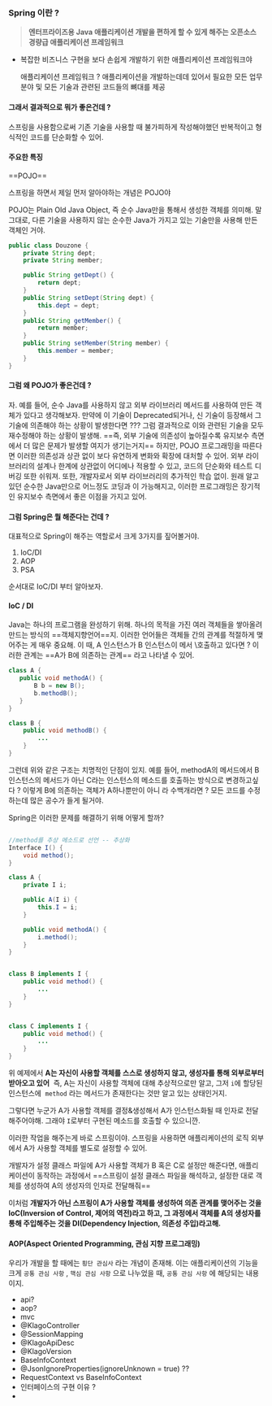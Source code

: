 
### Spring 이란 ? 

> **엔터프라이즈용 Java 애플리케이션 개발을 편하게 할 수 있게 해주는 오픈소스 경량급 애플리케이션 프레임워크**

 - 복잡한 비즈니스 구현을 보다 손쉽게 개발하기 위한 애플리케이션 프레임워크야 

	애플리케이션 프레임워크 ? 
	애플리케이션을 개발하는데데 있어서 필요한 모든 업무 분야 및 모든 기술과 관련된 코드들의 뼈대를 제공

#### 그래서 결과적으로 뭐가 좋은건데  ? 

스프링을 사용함으로써 기존 기술을 사용할 때 불가피하게 작성해야했던 반복적이고 형식적인 코드를 단순화할 수 있어. 

#### 주요한 특징 

==POJO==

스프링을 하면서 제일 먼저 알아야하는 개념은 POJO야  

POJO는 Plain Old Java Object, 즉 순수 Java만을 통해서 생성한 객체를 의미해. 말 그대로, 다른 기술을 사용하지 않는 순수한 Java가 가지고 있는 기술만을 사용해 만든 객체인 거야. 


```java
public class Douzone {
	private String dept;
	private String member;

	public String getDept() {
		return dept;
	}
	public String setDept(String dept) {
		this.dept = dept; 
	}
	public String getMember() {
		return member;
	}
	public String setMember(String member) {
		this.member = member;
	}
}
```

#### 그럼 왜 POJO가 좋은건데 ?

자. 예를 들어, 순수 Java를 사용하지 않고 외부 라이브러리 메서드를 사용하여 만든 객체가 있다고 생각해보자. 
만약에 이 기술이 Deprecated되거나, 신 기술이 등장해서 그 기술에 의존해야 하는 상황이 발생한다면 ??? 
그럼 결과적으로 이와 관련된 기술을 모두 재수정해야 하는 상황이 발생해. 
==즉, 외부 기술에 의존성이 높아질수록 유지보수 측면에서 더 많은 문제가 발생할 여지가 생기는거지==
하지만, POJO 프로그래밍을 따른다면 이러한 의존성과 상관 없이 보다 유연하게 변화와 확장에 대처할 수 있어. 
외부 라이브러리의 설계나 한계에 상관없이 어디에나 적용할 수 있고, 코드의 단순화와 테스트 디버깅 또한 쉬워져.
또한, 개발자로서 외부 라이브러리의 추가적인 학습 없이. 원래 알고 있던 순수한 Java만으로 어느정도 코딩과 이
가능해지고, 이러한 프로그래밍은 장기적인 유지보수 측면에서 좋은 이점을 가지고 있어. 

#### 그럼 Spring은 뭘 해준다는 건데 ?

대표적으로 Spring이 해주는 역할로서 크게 3가지를 짚어볼거야. 

1. IoC/DI
2. AOP
3. PSA 

순서대로 IoC/DI 부터 알아보자.

#### IoC / DI

Java는 하나의 프로그램을 완성하기 위해. 하나의 목적을 가진 여러 객체들을 쌓아올려 만드는 방식의 ==객체지향언어==지.
이러한 언어들은 객체들 간의 관계를 적절하게 맺어주는 게 매우 중요해. 이 때, A 인스턴스가 B 인스턴스이 메서
\호출하고  있다면 ?  이러한 관계는 ==A가 B에 의존하는 관계== 라고 나타낼 수 있어. 

```java
class A {
   public void methodA() {
	   B b = new B();
	   b.methodB();
   }
}

class B {
	public void methodB() {
		...
	}
}
```


그런데 위와 같은 구조는 치명적인 단점이 있지. 예를 들어, methodA의 메서드에서 B인스턴스의 메서드가 아닌 
C라는 인스턴스의 메소드를 호출하는 방식으로  변경하고싶다 ? 이렇게 B에 의존하는 객체가 A하나뿐만이 아니
라 수백개라면 ?  모든 코드를 수정하는데 많은 공수가 들게 될거야. 

Spring은 이러한 문제를 해결하기 위해 어떻게 할까?

```java

//method를 추상 메소드로 선언 -- 추상화
Interface I() {
	void method();
}

class A {
	private I i; 

	public A(I i) {
		this.I = i;
	}

	public void methodA() {
		i.method();
	}
}


class B implements I {
	public void method() {
		...
	}
}


class C implements I {
	public void method() {
		...
	}
}
```

위 예제에서 **A는 자신이 사용할 객체를 스스로 생성하지 않고, 생성자를 통해 외부로부터 받아오고 있어** 
즉, A는 자신이 사용할 객체에 대해 추상적으로만 알고, 그저 `i`에 할당된 인스턴스에  `method` 라는 메서드가 존재한다는 것만 알고 있는 상태인거지. 

그렇다면 누군가 A가 사용할 객체를 결정&생성해서 A가 인스턴스화될 때 인자로 전달해주어야해.  그래야 `I`로부터 구현된 메소드를 호출할 수 있으니깐. 

이러한 작업을 해주는게 바로 스프링이야. 스프링을 사용하면 애플리케이션의 로직 외부에서 A가 사용할 객체를 별도로 설정할 수 있어. 

개발자가 설정 클래스 파일에 A가 사용할 객체가 B 혹은 C로 설정만 해준다면, 애플리케이션이 동작하는 과정에서 ==스프링이 설정 클래스 파일을 해석하고, 설정한 대로 객체를 생성하여 A의 생성자의 인자로 전달해줘== 

이처럼 **개발자가 아닌 스프링이 A가 사용할 객체를 생성하여 의존 관계를 맺어주는 것을 IoC(Inversion of Control, 제어의 역전)라고 하고, 그 과정에서 객체를 A의 생성자를 통해 주입해주는 것을 DI(Dependency Injection, 의존성 주입)라고해.**


#### AOP(Aspect Oriented Programming, 관심 지향 프로그래밍)

우리가 개발을 할 때에는 `횡단 관심사` 라는 개념이 존재해. 이는 애플리케이션의 기능을 크게 `공통 관심 사항` , `핵심 관심 사항` 으로 나누었을 때, `공통 관심 사항` 에 해당되는 내용이지.  












	
- api? 
- aop?
- mvc
- @KlagoController
- @SessionMapping
- @KlagoApiDesc
- @KlagoVersion
- BaseInfoContext
- @JsonIgnoreProperties(ignoreUnknown = true) ?? 
- RequestContext vs BaseInfoContext
- 인터페이스의 구현 이유 ?
- 